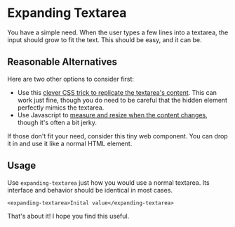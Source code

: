 # Expanding Textarea
You have a simple need. When the user types a few lines into a textarea, the input should grow to fit the text. This should be easy, and it can be.

## Reasonable Alternatives

Here are two other options to consider first:

- Use this [clever CSS trick to replicate the textarea's content](https://css-tricks.com/the-cleanest-trick-for-autogrowing-textareas/). This can work just fine, though you do need to be careful that the hidden element perfectly mimics the textarea.
- Use Javascript to [measure and resize when the content changes](https://css-tricks.com/auto-growing-inputs-textareas/), though it's often a bit jerky.

If those don't fit your need, consider this tiny web component. You can drop it in and use it like a normal HTML element.

## Usage

Use `expanding-textarea` just how you would use a normal textarea. Its interface and behavior should be identical in most cases.

```
<expanding-textarea>Inital value</expanding-textarea>
```

That's about it! I hope you find this useful.